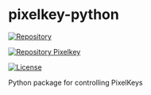 # pixelkey-python

[![Repository](https://img.shields.io/static/v1?style=social&logo=github&message=jprofeta/pixelkey-python&label=GitHub)](https://github.com/jprofeta/pixelkey-python)

[![Repository Pixelkey](https://img.shields.io/static/v1?style=social&logo=github&message=jprofeta/pixelkey&label=GitHub)](https://github.com/jprofeta/pixelkey)

[![License](https://img.shields.io/badge/license-BSD_3--Clause-blue.svg)](https://opensource.org/licenses/BSD-3-Clause)


Python package for controlling PixelKeys
